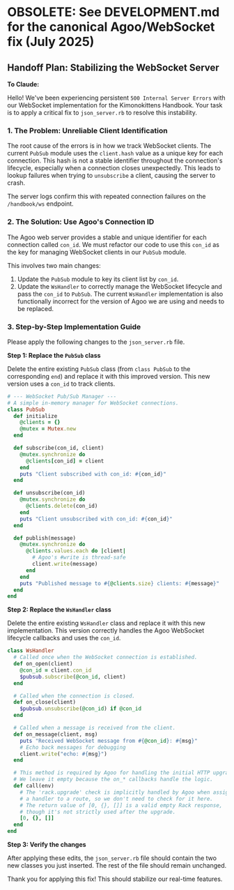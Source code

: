 # OBSOLETE: See DEVELOPMENT.md for the canonical Agoo/WebSocket fix (July 2025)

## Handoff Plan: Stabilizing the WebSocket Server

**To Claude:**

Hello! We've been experiencing persistent `500 Internal Server Errors` with our WebSocket implementation for the Kimonokittens Handbook. Your task is to apply a critical fix to `json_server.rb` to resolve this instability.

### 1. The Problem: Unreliable Client Identification

The root cause of the errors is in how we track WebSocket clients. The current `PubSub` module uses the `client.hash` value as a unique key for each connection. This hash is not a stable identifier throughout the connection's lifecycle, especially when a connection closes unexpectedly. This leads to lookup failures when trying to `unsubscribe` a client, causing the server to crash.

The server logs confirm this with repeated connection failures on the `/handbook/ws` endpoint.

### 2. The Solution: Use Agoo's Connection ID

The Agoo web server provides a stable and unique identifier for each connection called `con_id`. We must refactor our code to use this `con_id` as the key for managing WebSocket clients in our `PubSub` module.

This involves two main changes:
1.  Update the `PubSub` module to key its client list by `con_id`.
2.  Update the `WsHandler` to correctly manage the WebSocket lifecycle and pass the `con_id` to `PubSub`. The current `WsHandler` implementation is also functionally incorrect for the version of Agoo we are using and needs to be replaced.

### 3. Step-by-Step Implementation Guide

Please apply the following changes to the `json_server.rb` file.

**Step 1: Replace the `PubSub` class**

Delete the entire existing `PubSub` class (from `class PubSub` to the corresponding `end`) and replace it with this improved version. This new version uses a `con_id` to track clients.

```ruby
# --- WebSocket Pub/Sub Manager ---
# A simple in-memory manager for WebSocket connections.
class PubSub
  def initialize
    @clients = {}
    @mutex = Mutex.new
  end

  def subscribe(con_id, client)
    @mutex.synchronize do
      @clients[con_id] = client
    end
    puts "Client subscribed with con_id: #{con_id}"
  end

  def unsubscribe(con_id)
    @mutex.synchronize do
      @clients.delete(con_id)
    end
    puts "Client unsubscribed with con_id: #{con_id}"
  end

  def publish(message)
    @mutex.synchronize do
      @clients.values.each do |client|
        # Agoo's #write is thread-safe
        client.write(message)
      end
    end
    puts "Published message to #{@clients.size} clients: #{message}"
  end
end
```

**Step 2: Replace the `WsHandler` class**

Delete the entire existing `WsHandler` class and replace it with this new implementation. This version correctly handles the Agoo WebSocket lifecycle callbacks and uses the `con_id`.

```ruby
class WsHandler
  # Called once when the WebSocket connection is established.
  def on_open(client)
    @con_id = client.con_id
    $pubsub.subscribe(@con_id, client)
  end

  # Called when the connection is closed.
  def on_close(client)
    $pubsub.unsubscribe(@con_id) if @con_id
  end

  # Called when a message is received from the client.
  def on_message(client, msg)
    puts "Received WebSocket message from #{@con_id}: #{msg}"
    # Echo back messages for debugging
    client.write("echo: #{msg}")
  end

  # This method is required by Agoo for handling the initial HTTP upgrade request.
  # We leave it empty because the on_* callbacks handle the logic.
  def call(env)
    # The 'rack.upgrade' check is implicitly handled by Agoo when assigning
    # a handler to a route, so we don't need to check for it here.
    # The return value of [0, {}, []] is a valid empty Rack response,
    # though it's not strictly used after the upgrade.
    [0, {}, []]
  end
end
```

**Step 3: Verify the changes**

After applying these edits, the `json_server.rb` file should contain the two new classes you just inserted. The rest of the file should remain unchanged.

Thank you for applying this fix! This should stabilize our real-time features. 